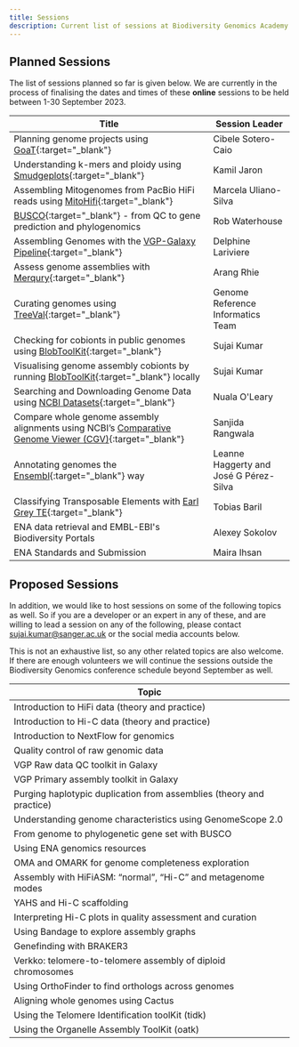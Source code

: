 ```yaml
---
title: Sessions
description: Current list of sessions at Biodiversity Genomics Academy 2023
---
```


## Planned Sessions

The list of sessions planned so far is given below. We are currently in the process of finalising the dates and times of these **online** sessions to be held between 1-30 September 2023. 

| Title | Session Leader |
|-------|----------------|
| Planning genome projects using [GoaT](https://goat.genomehubs.org){:target="_blank"} | Cibele Sotero-Caio |
| Understanding k-mers and ploidy using [Smudgeplots](https://github.com/KamilSJaron/smudgeplot){:target="_blank"} | Kamil Jaron |
| Assembling Mitogenomes from PacBio HiFi reads using [MitoHifi](https://github.com/marcelauliano/MitoHiFi){:target="_blank"} | Marcela Uliano-Silva |
| [BUSCO](https://busco.ezlab.org/){:target="_blank"} - from QC to gene prediction and phylogenomics | Rob Waterhouse |
| Assembling Genomes with the [VGP-Galaxy Pipeline](https://training.galaxyproject.org/training-material/topics/assembly/tutorials/vgp_genome_assembly/tutorial.html){:target="_blank"} | Delphine Lariviere |
| Assess genome assemblies with [Merqury](https://github.com/marbl/merqury){:target="_blank"} | Arang Rhie |
| Curating genomes using [TreeVal](https://github.com/sanger-tol/treeval){:target="_blank"} | Genome Reference Informatics Team |
| Checking for cobionts in public genomes using [BlobToolKit](https://blobtoolkit.genomehubs.org/view){:target="_blank"} | Sujai Kumar |
| Visualising genome assembly cobionts by running [BlobToolKit](https://blobtoolkit.genomehubs.org/view){:target="_blank"} locally | Sujai Kumar |
| Searching and Downloading Genome Data using [NCBI Datasets](https://www.ncbi.nlm.nih.gov/datasets/){:target="_blank"} | Nuala O'Leary |
| Compare whole genome assembly alignments using NCBI’s [Comparative Genome Viewer (CGV)](https://www.ncbi.nlm.nih.gov/genome/cgv){:target="_blank"} | Sanjida Rangwala |
| Annotating genomes the [Ensembl](https://rapid.ensembl.org/info/genome/genebuild/index.html){:target="_blank"} way | Leanne Haggerty and José G Pérez-Silva |
| Classifying Transposable Elements with [Earl Grey TE](https://github.com/TobyBaril/EarlGrey){:target="_blank"} | Tobias Baril |
| ENA data retrieval and EMBL-EBI's Biodiversity Portals | Alexey Sokolov |
| ENA Standards and Submission | Maira Ihsan |

## Proposed Sessions

In addition, we would like to host sessions on some of the following topics as well. So if you are a developer or an expert in any of these, and are willing to lead a session on any of the following, please contact [sujai.kumar@sanger.ac.uk](mailto:sujai.kumar@sanger.ac.uk) or the social media accounts below.

This is not an exhaustive list, so any other related topics are also welcome. If there are enough volunteers we will continue the sessions outside the Biodiversity Genomics conference schedule beyond September as well.

| Topic |
|-------|
| Introduction to HiFi data (theory and practice) |
| Introduction to Hi-C data (theory and practice) |
| Introduction to NextFlow for genomics |
| Quality control of raw genomic data |
| VGP Raw data QC toolkit in Galaxy |
| VGP Primary assembly toolkit in Galaxy |
| Purging haplotypic duplication from assemblies (theory and practice) |
| Understanding genome characteristics using GenomeScope 2.0 |
| From genome to phylogenetic gene set with BUSCO |
| Using ENA genomics resources |
| OMA and OMARK for genome completeness exploration |
| Assembly with HiFiASM: “normal”, “Hi-C” and metagenome modes |
| YAHS and Hi-C scaffolding |
| Interpreting Hi-C plots in quality assessment and curation |
| Using Bandage to explore assembly graphs |
| Genefinding with BRAKER3 |
| Verkko: telomere-to-telomere assembly of diploid chromosomes |
| Using OrthoFinder to find orthologs across genomes |
| Aligning whole genomes using Cactus |
| Using the Telomere Identification toolKit (tidk) |
| Using the Organelle Assembly ToolKit (oatk) |
